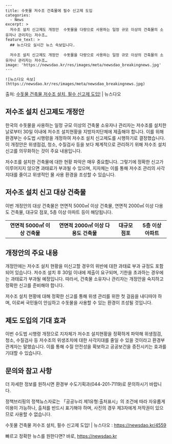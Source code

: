     ---
    title: 수돗물 저수조 건축물에 필수 신고제 도입
    categories:
      - News
    excerpt: >
      저수조 설치 신고제도 개정안  수돗물을 다량으로 사용하는 일정 규모 이상의 건축물의 소유자나 관리자는 저수조…
    feature_text: >
      ## 뉴스다오 실시간 뉴스 속보입니다.
    
      저수조 설치 신고제도 개정안  수돗물을 다량으로 사용하는 일정 규모 이상의 건축물의 소유자나 관리자는 저수조…
    image: 'https://newsdao.kr/res/images/meta/newsdao_breakingnews.jpg'
    ---
    
    ![뉴스다오 속보](https://newsdao.kr/res/images/meta/newsdao_breakingnews.jpg)

<p>출처: <a href="https://newsdao.kr/4559" rel="dofollow">수돗물 건축물 저수조 설치, 필수 신고제 도입!</a> | 뉴스다오</p>

<h2 data-ke-size="size26">저수조 설치 신고제도 개정안</h2>
한국의 수돗물을 사용하는 일정 규모 이상의 건축물 소유자나 관리자는 저수조를 설치한 날로부터 30일 이내에 저수조 설치현황을 지방자치단체에 제출해야 합니다. 이를 위해 환경부는 수도법 시행령을 개정하여 저수조 설치 신고제도를 시행하기로 결정했습니다. 이 개정안은 위생점검, 청소, 수질검사 등을 보다 체계적으로 관리하기 위해 저수조 설치 신고를 의무화하는 것이 주요 내용입니다.

<p data-ke-size="size16">저수조를 설치한 건축물에 대한 현황 파악은 매우 중요합니다. 그렇기에 정확한 신고가 이루어지지 않으면 과태료가 부과될 수 있으며, 지자체는 이를 통해 저수조 관리의 사각지대를 줄이고 위생적인 물 사용 환경을 조성할 수 있습니다.</p>

<h2 data-ke-size="size26">저수조 설치 신고 대상 건축물</h2>
이번 개정안의 대상 건축물은 연면적 5000㎡ 이상 건축물, 연면적 2000㎡ 이상 다용도 건축물, 대규모 점포, 5층 이상 아파트 등이 해당됩니다.

<table>
  <tr>
    <td style="text-align: center; height: 17px;"><b>연면적 5000㎡ 이상 건축물</b></td>
    <td style="text-align: center; height: 17px;"><b>연면적 2000㎡ 이상 다용도 건축물</b></td>
    <td style="text-align: center; height: 17px;"><b>대규모 점포</b></td>
    <td style="text-align: center; height: 17px;"><b>5층 이상 아파트</b></td>
  </tr>
</table>

<h2 data-ke-size="size26">개정안의 주요 내용</h2>
개정안에는 저수조 설치 현황을 미신고할 경우의 위반에 대한 과태료 부과 규정도 포함되어 있습니다. 저수조 설치 후 30일 이내에 제출이 요구되며, 기한을 초과하는 경우에는 과태료가 부과될 예정입니다. 따라서, 건축물 소유자나 관리자는 개정안을 숙지하고 정확한 신고를 준비해야 합니다.

<p data-ke-size="size16">저수조 설치 현황에 대해 정확한 신고를 통해 위생 관리를 위한 첫 걸음을 내디따야 하며, 이로써 국민들이 안심하고 수돗물을 사용할 수 있는 환경이 조성될 것입니다.</p>

<h2 data-ke-size="size26">제도 도입의 기대 효과</h2>
이번 수도법 시행령 개정으로 지자체가 저수조 설치현황을 정확하게 파악해 위생점검, 청소, 수질검사 등 저수조의 위생조치에 대한 사각지대를 줄일 수 있을 것이라고 환경부 관계자는 말했습니다. 이를 통해 수질 안전성을 확보하고 공공보건을 증진시키는 효과를 기대할 수 있습니다.

<h2 data-ke-size="size26">문의와 참고 사항</h2>
더 자세한 정보를 원하시면 환경부 수도기획과(044-201-7119)로 문의하시기 바랍니다. 

<p data-ke-size="size16">정책브리핑의 정책뉴스자료는 「공공누리 제1유형:출처표시」의 조건에 따라 자유롭게 이용이 가능하나, 출처를 반드시 표기해야 하며, 사진의 경우 제3자에게 저작권이 있으므로 사용할 수 없습니다.</p>

수돗물 건축물 저수조 설치, 필수 신고제 도입! | 뉴스다오  : https://newsdao.kr/4559 

빠르고 정확한 뉴스를 원한다면? 바로, <a href="https://newsdao.kr" rel="dofollow">https://newsdao.kr</a>


    
